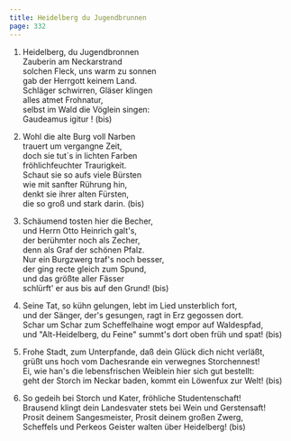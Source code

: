 ```yaml
---
title: Heidelberg du Jugendbrunnen
page: 332
---  
```


1. Heidelberg, du Jugendbronnen  
Zauberin am Neckarstrand  
solchen Fleck, uns warm zu sonnen  
gab der Herrgott keinem Land.  
Schläger schwirren, Gläser klingen  
alles atmet Frohnatur,  
selbst im Wald die Vöglein singen:  
Gaudeamus igitur ! (bis)  

2. Wohl die alte Burg voll Narben  
trauert um vergangne Zeit,  
doch sie tut´s in lichten Farben  
fröhlichfeuchter Traurigkeit.  
Schaut sie so aufs viele Bürsten  
wie mit sanfter Rührung hin,  
denkt sie ihrer alten Fürsten,  
die so groß und stark darin. (bis)  

3. Schäumend tosten hier die Becher,  
und Herrn Otto Heinrich galt's,  
der berühmter noch als Zecher,  
denn als Graf der schönen Pfalz.  
Nur ein Burgzwerg traf's noch besser,  
der ging recte gleich zum Spund,  
und das größte aller Fässer  
schlürft' er aus bis auf den Grund! (bis)  

4. Seine Tat, so kühn gelungen, lebt im Lied unsterblich fort,  
und der Sänger, der's gesungen, ragt in Erz gegossen dort.  
Schar um Schar zum Scheffelhaine wogt empor auf Waldespfad,  
und "Alt-Heidelberg, du Feine" summt's dort oben früh und spat! (bis)  

5. Frohe Stadt, zum Unterpfande, daß dein Glück dich nicht verläßt,  
grüßt uns hoch vom Dachesrande ein verwegnes Storchennest!  
Ei, wie han's die lebensfrischen Weiblein hier sich gut bestellt:  
geht der Storch im Neckar baden, kommt ein Löwenfux zur Welt! (bis)  

6. So gedeih bei Storch und Kater, fröhliche Studentenschaft!  
Brausend klingt dein Landesvater stets bei Wein und Gerstensaft!  
Prosit deinem Sangesmeister, Prosit deinem großen Zwerg,  
Scheffels und Perkeos Geister walten über Heidelberg! (bis)  